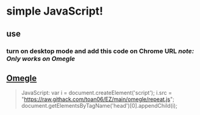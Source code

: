 # simple JavaScript!

## use ##
### turn on desktop mode and add this code on Chrome URL _note: Only works on Omegle_ 
## [Omegle](https://www.omegle.com) 
>JavaScript: var i = document.createElement('script'); i.src = "https://raw.githack.com/toan06/EZ/main/omegle/repeat.js"; document.getElementsByTagName('head')[0].appendChild(i);

